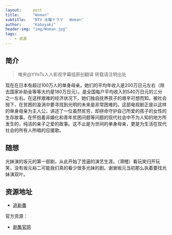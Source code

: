 ```yaml
---
layout:     post
title:      "Woman"
subtitle:   "NTV 水曜ドラマ 　Woman"
author:     "Kabayaki"
header-img: "img/Woman.jpg"
tags:
    - 资源
---
```


## 简介
>唯央@YYeTs人人影视字幕组原创翻译 转载请注明出处

现在在日本有超过100万人的单身母亲。她们的平均年收入是200万日元左右（除去国家补助金等等大约是180万日元）。是全国每户平均收入的540万日元的三分之一左右。在这样艰难的经济状况下，她们独自抚养孩子的艰辛可想而知。被社会抛下，在贫困的漩涡中要寻找到光明的未来是非常困难的。这部电视剧正是以这样的单身母亲为主人公，讲述了一位虽然贫穷，却拼命守护自己所爱的孩子的女性的生存故事。在怀抱着非婚化和青年贫困问题等问题的现代社会中不为人知的地方所发生的，纯洁的亲子之爱的故事。这不止是为世间的单身母亲，更是为生活在现代社会的所有人所唱的应援歌。

## 随想

光妹演的坂元的第一部剧，从此开始了苦逼的演艺生涯。（滑稽）看玩笑归开玩笑，没有坂元裕二可能我们真的看少很多光妹的剧。谢谢坂元当初那么执着要找光妹演双叶。

## 资源地址

* [追新番](http://www.zhuixinfan.com/main.php?mod=viewtvplay&pid=305&extra=)

官方资源：

* [剧集官网](http://www.ntv.co.jp/woman2013/)